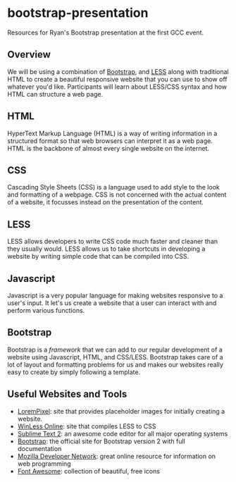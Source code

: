 bootstrap-presentation
======================

Resources for Ryan's Bootstrap presentation at the first GCC event.

Overview
--------
We will be using a combination of [Bootstrap](http://getbootstrap.com/2.3.2/), and [LESS](http://lesscss.org) along with traditional HTML to create a beautiful responsive website that you can use to show off whatever you'd like. Participants will learn about LESS/CSS syntax and how HTML can structure a web page.

HTML
----
HyperText Markup Language (HTML) is a way of writing information in a structured format so that web browsers can interpret it as a web page. HTML is the backbone of almost every single website on the internet.

CSS
---
Cascading Style Sheets (CSS) is a language used to add style to the look and formatting of a webpage. CSS is not concerned with the actual content of a website, it focusses instead on the presentation of the content.

LESS
----
LESS allows developers to write CSS code much faster and cleaner than they usually would. LESS allows us to take shortcuts in developing a website by writing simple code that can be compiled into CSS.

Javascript
----------
Javascript is a very popular language for making websites responsive to a user's input. It let's us create a website that a user can interact with and perform various functions.

Bootstrap
---------
Bootstrap is a *framework* that we can add to our regular development of a website using Javascript, HTML, and CSS/LESS. Bootstrap takes care of a lot of layout and formatting problems for us and makes our websites really easy to create by simply following a template.

Useful Websites and Tools
-------------------------
* [LoremPixel](http://lorempixel.com/): site that provides placeholder images for initially creating a website.
* [WinLess Online](http://winless.org/online-less-compiler): site that compiles LESS to CSS
* [Sublime Text 2](http://www.sublimetext.com/2): an awesome code editor for all major operating systems
* [Bootstrap](http://getbootstrap.com/2.3.2): the official site for Bootstrap version 2 with full documentation
* [Mozilla Developer Network](https://developer.mozilla.org/en-US/): great online resource for information on web programming
* [Font Awesome](http://fortawesome.github.io/Font-Awesome): collection of beautiful, free icons
